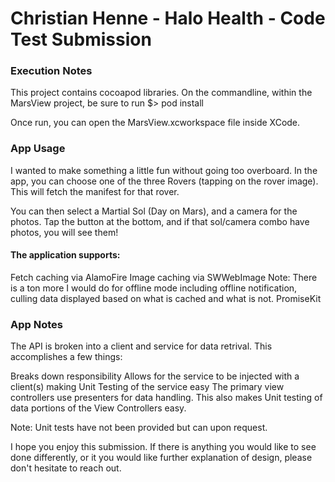 # Christian Henne - Halo Health - Code Test Submission

### Execution Notes

This project contains cocoapod libraries. On the commandline, within the MarsView project, be sure to run $> pod install

Once run, you can open the MarsView.xcworkspace file inside XCode.

### App Usage

I wanted to make something a little fun without going too overboard. In the app, you can choose one of the three Rovers (tapping on the rover image). This will fetch the manifest for that rover.

You can then select a Martial Sol (Day on Mars), and a camera for the photos. Tap the button at the bottom, and if that sol/camera combo have photos, you will see them!

#### The application supports:

Fetch caching via AlamoFire
Image caching via SWWebImage
Note: There is a ton more I would do for offline mode including offline notification, culling data displayed based on what is cached and what is not.
PromiseKit

### App Notes

The API is broken into a client and service for data retrival. This accomplishes a few things:

Breaks down responsibility
Allows for the service to be injected with a client(s) making Unit Testing of the service easy
The primary view controllers use presenters for data handling. This also makes Unit testing of data portions of the View Controllers easy.

Note: Unit tests have not been provided but can upon request.

I hope you enjoy this submission. If there is anything you would like to see done differently, or it you would like further explanation of design, please don't hesitate to reach out.
